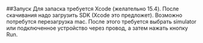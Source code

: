 ##Запуск
Для запаска требуется Xcode (желательно 15.4). После скачивания надо загрузить SDK (Xcode это предложет). Возможно потребутся перезагрузка mac. После этого требуется выбрать simulator или подключенное устройство через провод, а затем нажать кнопку Run.

